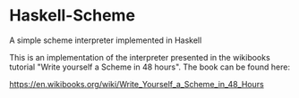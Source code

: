 # Haskell-Scheme

A simple scheme interpreter implemented in Haskell

This is an implementation of the interpreter presented
in the wikibooks tutorial "Write yourself a Scheme in
48 hours". The book can be found here:

https://en.wikibooks.org/wiki/Write_Yourself_a_Scheme_in_48_Hours
